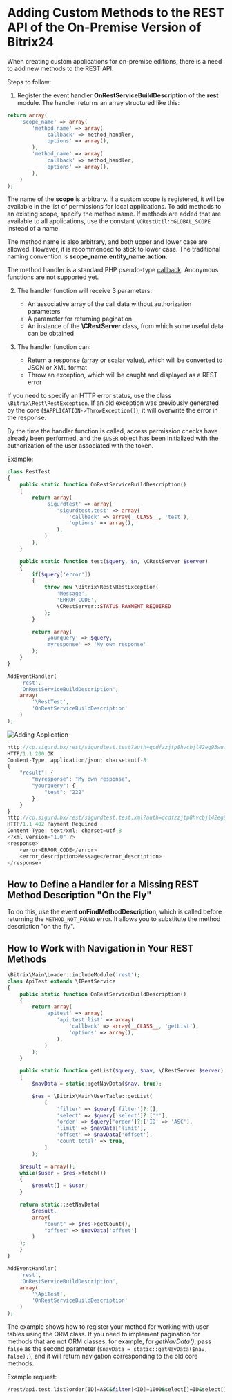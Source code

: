 # Adding Custom Methods to the REST API of the On-Premise Version of Bitrix24

When creating custom applications for on-premise editions, there is a need to add new methods to the REST API.

Steps to follow:

1. Register the event handler **OnRestServiceBuildDescription** of the **rest** module. The handler returns an array structured like this:

```php
return array(
    'scope_name' => array(
        'method_name' => array(
            'callback' => method_handler,
            'options' => array(),
        ),
        'method_name' => array(
            'callback' => method_handler,
            'options' => array(),
        ),
    )
);
```

The name of the **scope** is arbitrary. If a custom scope is registered, it will be available in the list of permissions for local applications. To add methods to an existing scope, specify the method name. If methods are added that are available to all applications, use the constant `\CRestUtil::GLOBAL_SCOPE` instead of a name.

The method name is also arbitrary, and both upper and lower case are allowed. However, it is recommended to stick to lower case. The traditional naming convention is **scope_name.entity_name.action**.

The method handler is a standard PHP pseudo-type [callback](http://www.php.net/types.callable). Anonymous functions are not supported yet.

2. The handler function will receive 3 parameters:
    - An associative array of the call data without authorization parameters
    - A parameter for returning pagination
    - An instance of the **\CRestServer** class, from which some useful data can be obtained

3. The handler function can:
    - Return a response (array or scalar value), which will be converted to JSON or XML format
    - Throw an exception, which will be caught and displayed as a REST error

If you need to specify an HTTP error status, use the class `\Bitrix\Rest\RestException`. If an old exception was previously generated by the core (`$APPLICATION->ThrowException()`), it will overwrite the error in the response.

By the time the handler function is called, access permission checks have already been performed, and the `$USER` object has been initialized with the authorization of the user associated with the token.

Example:

```php
class RestTest
{
    public static function OnRestServiceBuildDescription()
    {
        return array(
            'sigurdtest' => array(
                'sigurdtest.test' => array(
                    'callback' => array(__CLASS__, 'test'),
                    'options' => array(),
                ),
            )
        );
    }

    public static function test($query, $n, \CRestServer $server)
    {
        if($query['error'])
        {
            throw new \Bitrix\Rest\RestException(
                'Message',
                'ERROR_CODE',
                \CRestServer::STATUS_PAYMENT_REQUIRED
            );
        }

        return array(
            'yourquery' => $query,
            'myresponse' => 'My own response'
        );
    }
}

AddEventHandler(
    'rest',
    'OnRestServiceBuildDescription',
    array(
        '\RestTest',
        'OnRestServiceBuildDescription'
    )
);
```

![Adding Application](./_images/tiraj14.jpg)

```js
http://cp.sigurd.bx/rest/sigurdtest.test?auth=qcdfzzjtp8hvcbjl42eg93wuw5n0mvsb&test=222
HTTP/1.1 200 OK
Content-Type: application/json; charset=utf-8
{
	"result": {
		"myresponse": "My own response",  
		"yourquery": {
			"test": "222"
		}
	}
}
http://cp.sigurd.bx/rest/sigurdtest.test.xml?auth=qcdfzzjtp8hvcbjl42eg93wuw5n0mvsb&error=1
HTTP/1.1 402 Payment Required
Content-Type: text/xml; charset=utf-8
<?xml version="1.0" ?>
<response>
	<error>ERROR_CODE</error>
	<error_description>Message</error_description>
</response>
```

## How to Define a Handler for a Missing REST Method Description "On the Fly"

To do this, use the event **onFindMethodDescription**, which is called before returning the `METHOD_NOT_FOUND` error. It allows you to substitute the method description "on the fly".

## How to Work with Navigation in Your REST Methods

```php
\Bitrix\Main\Loader::includeModule('rest');
class ApiTest extends \IRestService
{
    public static function OnRestServiceBuildDescription()
    {
        return array(
            'apitest' => array(
                'api.test.list' => array(
                    'callback' => array(__CLASS__, 'getList'),
                    'options' => array(),
                ),
            )
        );
    }

    public static function getList($query, $nav, \CRestServer $server)
    {
        $navData = static::getNavData($nav, true);

        $res = \Bitrix\Main\UserTable::getList(
            [
                'filter' => $query['filter']?:[],
                'select' => $query['select']?:['*'],
                'order' => $query['order']?:['ID' => 'ASC'],
                'limit' => $navData['limit'],
                'offset' => $navData['offset'],
                'count_total' => true,
            ]
        );

    $result = array();
    while($user = $res->fetch())
    {
        $result[] = $user;
    }

    return static::setNavData(
        $result,
        array(
            "count" => $res->getCount(),
            "offset" => $navData['offset']
        )
    );
    }
}

AddEventHandler(
    'rest',
    'OnRestServiceBuildDescription',
    array(
        '\ApiTest',
        'OnRestServiceBuildDescription'
    )
);
```

The example shows how to register your method for working with user tables using the ORM class. If you need to implement pagination for methods that are not ORM classes, for example, for *getNavData()*, pass `false` as the second parameter (`$navData = static::getNavData($nav, false);`), and it will return navigation corresponding to the old core methods.

Example request:

```bash
/rest/api.test.list?order[ID]=ASC&filter[<ID]=1000&select[]=ID&select[]=NAME&start=200
```